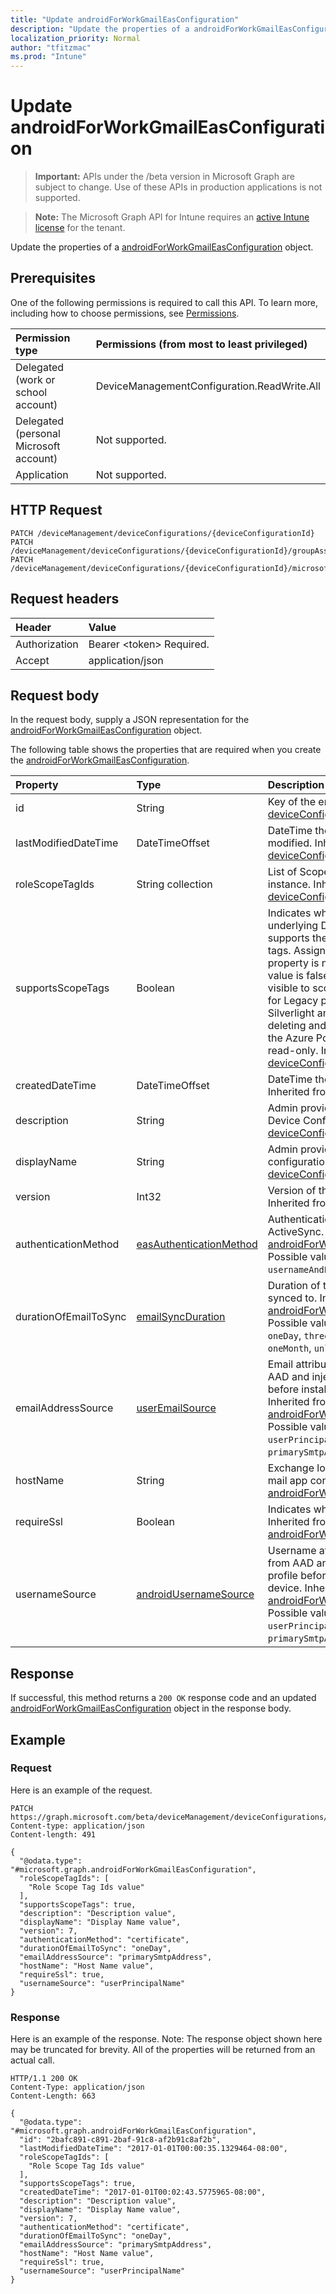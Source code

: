 ```yaml
---
title: "Update androidForWorkGmailEasConfiguration"
description: "Update the properties of a androidForWorkGmailEasConfiguration object."
localization_priority: Normal
author: "tfitzmac"
ms.prod: "Intune"
---
```


# Update androidForWorkGmailEasConfiguration

> **Important:** APIs under the /beta version in Microsoft Graph are subject to change. Use of these APIs in production applications is not supported.

> **Note:** The Microsoft Graph API for Intune requires an [active Intune license](https://go.microsoft.com/fwlink/?linkid=839381) for the tenant.

Update the properties of a [androidForWorkGmailEasConfiguration](../resources/intune-deviceconfig-androidforworkgmaileasconfiguration.md) object.

## Prerequisites
One of the following permissions is required to call this API. To learn more, including how to choose permissions, see [Permissions](/concepts/permissions-reference.md).

|Permission type|Permissions (from most to least privileged)|
|:---|:---|
|Delegated (work or school account)|DeviceManagementConfiguration.ReadWrite.All|
|Delegated (personal Microsoft account)|Not supported.|
|Application|Not supported.|

## HTTP Request
<!-- {
  "blockType": "ignored"
}
-->
``` http
PATCH /deviceManagement/deviceConfigurations/{deviceConfigurationId}
PATCH /deviceManagement/deviceConfigurations/{deviceConfigurationId}/groupAssignments/{deviceConfigurationGroupAssignmentId}/deviceConfiguration
PATCH /deviceManagement/deviceConfigurations/{deviceConfigurationId}/microsoft.graph.windowsDomainJoinConfiguration/networkAccessConfigurations/{deviceConfigurationId}
```

## Request headers
|Header|Value|
|:---|:---|
|Authorization|Bearer &lt;token&gt; Required.|
|Accept|application/json|

## Request body
In the request body, supply a JSON representation for the [androidForWorkGmailEasConfiguration](../resources/intune-deviceconfig-androidforworkgmaileasconfiguration.md) object.

The following table shows the properties that are required when you create the [androidForWorkGmailEasConfiguration](../resources/intune-deviceconfig-androidforworkgmaileasconfiguration.md).

|Property|Type|Description|
|:---|:---|:---|
|id|String|Key of the entity. Inherited from [deviceConfiguration](../resources/intune-deviceconfig-deviceconfiguration.md)|
|lastModifiedDateTime|DateTimeOffset|DateTime the object was last modified. Inherited from [deviceConfiguration](../resources/intune-deviceconfig-deviceconfiguration.md)|
|roleScopeTagIds|String collection|List of Scope Tags for this Entity instance. Inherited from [deviceConfiguration](../resources/intune-deviceconfig-deviceconfiguration.md)|
|supportsScopeTags|Boolean|Indicates whether or not the underlying Device Configuration supports the assignment of scope tags. Assigning to the ScopeTags property is not allowed when this value is false and entities will not be visible to scoped users. This occurs for Legacy policies created in Silverlight and can be resolved by deleting and recreating the policy in the Azure Portal. This property is read-only. Inherited from [deviceConfiguration](../resources/intune-deviceconfig-deviceconfiguration.md)|
|createdDateTime|DateTimeOffset|DateTime the object was created. Inherited from [deviceConfiguration](../resources/intune-deviceconfig-deviceconfiguration.md)|
|description|String|Admin provided description of the Device Configuration. Inherited from [deviceConfiguration](../resources/intune-deviceconfig-deviceconfiguration.md)|
|displayName|String|Admin provided name of the device configuration. Inherited from [deviceConfiguration](../resources/intune-deviceconfig-deviceconfiguration.md)|
|version|Int32|Version of the device configuration. Inherited from [deviceConfiguration](../resources/intune-deviceconfig-deviceconfiguration.md)|
|authenticationMethod|[easAuthenticationMethod](../resources/intune-deviceconfig-easauthenticationmethod.md)|Authentication method for Exchange ActiveSync. Inherited from [androidForWorkEasEmailProfileBase](../resources/intune-deviceconfig-androidforworkeasemailprofilebase.md). Possible values are: `usernameAndPassword`, `certificate`.|
|durationOfEmailToSync|[emailSyncDuration](../resources/intune-deviceconfig-emailsyncduration.md)|Duration of time email should be synced to. Inherited from [androidForWorkEasEmailProfileBase](../resources/intune-deviceconfig-androidforworkeasemailprofilebase.md). Possible values are: `userDefined`, `oneDay`, `threeDays`, `oneWeek`, `twoWeeks`, `oneMonth`, `unlimited`.|
|emailAddressSource|[userEmailSource](../resources/intune-deviceconfig-useremailsource.md)|Email attribute that is picked from AAD and injected into this profile before installing on the device. Inherited from [androidForWorkEasEmailProfileBase](../resources/intune-deviceconfig-androidforworkeasemailprofilebase.md). Possible values are: `userPrincipalName`, `primarySmtpAddress`.|
|hostName|String|Exchange location (URL) that the mail app connects to. Inherited from [androidForWorkEasEmailProfileBase](../resources/intune-deviceconfig-androidforworkeasemailprofilebase.md)|
|requireSsl|Boolean|Indicates whether or not to use SSL. Inherited from [androidForWorkEasEmailProfileBase](../resources/intune-deviceconfig-androidforworkeasemailprofilebase.md)|
|usernameSource|[androidUsernameSource](../resources/intune-deviceconfig-androidusernamesource.md)|Username attribute that is picked from AAD and injected into this profile before installing on the device. Inherited from [androidForWorkEasEmailProfileBase](../resources/intune-deviceconfig-androidforworkeasemailprofilebase.md). Possible values are: `username`, `userPrincipalName`, `samAccountName`, `primarySmtpAddress`.|



## Response
If successful, this method returns a `200 OK` response code and an updated [androidForWorkGmailEasConfiguration](../resources/intune-deviceconfig-androidforworkgmaileasconfiguration.md) object in the response body.

## Example

### Request
Here is an example of the request.
``` http
PATCH https://graph.microsoft.com/beta/deviceManagement/deviceConfigurations/{deviceConfigurationId}
Content-type: application/json
Content-length: 491

{
  "@odata.type": "#microsoft.graph.androidForWorkGmailEasConfiguration",
  "roleScopeTagIds": [
    "Role Scope Tag Ids value"
  ],
  "supportsScopeTags": true,
  "description": "Description value",
  "displayName": "Display Name value",
  "version": 7,
  "authenticationMethod": "certificate",
  "durationOfEmailToSync": "oneDay",
  "emailAddressSource": "primarySmtpAddress",
  "hostName": "Host Name value",
  "requireSsl": true,
  "usernameSource": "userPrincipalName"
}
```

### Response
Here is an example of the response. Note: The response object shown here may be truncated for brevity. All of the properties will be returned from an actual call.
``` http
HTTP/1.1 200 OK
Content-Type: application/json
Content-Length: 663

{
  "@odata.type": "#microsoft.graph.androidForWorkGmailEasConfiguration",
  "id": "2bafc891-c891-2baf-91c8-af2b91c8af2b",
  "lastModifiedDateTime": "2017-01-01T00:00:35.1329464-08:00",
  "roleScopeTagIds": [
    "Role Scope Tag Ids value"
  ],
  "supportsScopeTags": true,
  "createdDateTime": "2017-01-01T00:02:43.5775965-08:00",
  "description": "Description value",
  "displayName": "Display Name value",
  "version": 7,
  "authenticationMethod": "certificate",
  "durationOfEmailToSync": "oneDay",
  "emailAddressSource": "primarySmtpAddress",
  "hostName": "Host Name value",
  "requireSsl": true,
  "usernameSource": "userPrincipalName"
}
```




